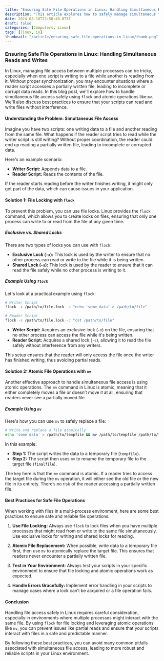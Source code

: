 ```yaml
---
title: "Ensuring Safe File Operations in Linux: Handling Simultaneous Reads and Writes"
description: "This article explores how to safely manage simultaneous file access in Linux, using flock for file locking and mv for atomic file operations, to prevent partial reads and ensure data integrity."
date: 2024-08-18T22:58:40.873Z
draft: false
categories: [Computers, Linux]
tags: [linux, io]
thumbnail: "/article/ensuring-safe-file-operations-in-linux/thumb.png"
---
```


### Ensuring Safe File Operations in Linux: Handling Simultaneous Reads and Writes

In Linux, managing file access between multiple processes can be tricky, especially when one script is writing to a file while another is reading from it. Without proper synchronization, you may encounter situations where a reader script accesses a partially written file, leading to incomplete or corrupt data reads. In this blog post, we'll explore how to handle simultaneous file access safely using `flock` and atomic operations like `mv`. We'll also discuss best practices to ensure that your scripts can read and write files without interference.

#### Understanding the Problem: Simultaneous File Access

Imagine you have two scripts: one writing data to a file and another reading from the same file. What happens if the reader script tries to read while the writer script is still writing? Without proper coordination, the reader could end up reading a partially written file, leading to incomplete or corrupted data. 

Here's an example scenario:

- **Writer Script:** Appends data to a file.
- **Reader Script:** Reads the contents of the file.

If the reader starts reading before the writer finishes writing, it might only get part of the data, which can cause issues in your application.

#### Solution 1: File Locking with `flock`

To prevent this problem, you can use file locks. Linux provides the `flock` command, which allows you to create locks on files, ensuring that only one process can write to or read from the file at any given time. 

##### Exclusive vs. Shared Locks

There are two types of locks you can use with `flock`:

- **Exclusive Lock (`-x`):** This lock is used by the writer to ensure that no other process can read or write to the file while it is being written.
- **Shared Lock (`-s`):** This lock is used by the reader to ensure that it can read the file safely while no other process is writing to it.

##### Example Using `flock`

Let's look at a practical example using `flock`:

```bash
# Writer Script
flock -x /path/to/file.lock -c "echo 'some data' > /path/to/file"

# Reader Script
flock -s /path/to/file.lock -c "cat /path/to/file"
```

- **Writer Script:** Acquires an exclusive lock (`-x`) on the file, ensuring that no other process can access the file while it's being written.
- **Reader Script:** Acquires a shared lock (`-s`), allowing it to read the file safely without interference from any writers.

This setup ensures that the reader will only access the file once the writer has finished writing, thus avoiding partial reads.

#### Solution 2: Atomic File Operations with `mv`

Another effective approach to handle simultaneous file access is using atomic operations. The `mv` command in Linux is atomic, meaning that it either completely moves a file or doesn’t move it at all, ensuring that readers never see a partially moved file.

##### Example Using `mv`

Here's how you can use `mv` to safely replace a file:

```bash
# Write and replace a file atomically
echo 'some data' > /path/to/tempfile && mv /path/to/tempfile /path/to/finalfile
```

In this example:

- **Step 1:** The script writes the data to a temporary file (`tempfile`).
- **Step 2:** The script then uses `mv` to rename the temporary file to the target file (`finalfile`).

The key here is that the `mv` command is atomic. If a reader tries to access the target file during the `mv` operation, it will either see the old file or the new file in its entirety. There’s no risk of the reader accessing a partially written file.

#### Best Practices for Safe File Operations

When working with files in a multi-process environment, here are some best practices to ensure safe and reliable file operations:

1. **Use File Locking:** Always use `flock` to lock files when you have multiple processes that might read from or write to the same file simultaneously. Use exclusive locks for writing and shared locks for reading.

2. **Atomic File Replacement:** When possible, write data to a temporary file first, then use `mv` to atomically replace the target file. This ensures that readers never encounter a partially written file.

3. **Test in Your Environment:** Always test your scripts in your specific environment to ensure that file locking and atomic operations work as expected.

4. **Handle Errors Gracefully:** Implement error handling in your scripts to manage cases where a lock can’t be acquired or a file operation fails.

#### Conclusion

Handling file access safely in Linux requires careful consideration, especially in environments where multiple processes might interact with the same file. By using `flock` for file locking and leveraging atomic operations like `mv`, you can prevent issues like partial reads and ensure that your scripts interact with files in a safe and predictable manner.

By following these best practices, you can avoid many common pitfalls associated with simultaneous file access, leading to more robust and reliable scripts in your Linux environment.